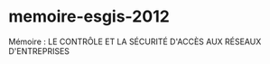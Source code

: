 memoire-esgis-2012
==================

Mémoire : LE CONTRÔLE ET LA SÉCURITÉ  D'ACCÈS AUX RÉSEAUX D'ENTREPRISES
